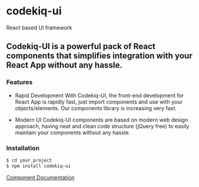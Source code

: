# codekiq-ui
  React based UI framework

## Codekiq-UI is a powerful pack of React components that simplifies integration with your React App without any hassle.

### Features

- Rapid Development
  With Codekiq-UI, the front-end development for React App is rapidly fast, just import components and use with your objects/elements. Our components library is increasing very fast.

- Modern UI
  Codekiq-UI components are based on modern web design approach, having neat and clean code structure (jQuery free) to easily maintain your components without any hassle.

### Installation
```bash
$ cd your_project
$ npm install codekiq-ui
```

[Component Documentation](https://codekiq.herokuapp.com/ui)
